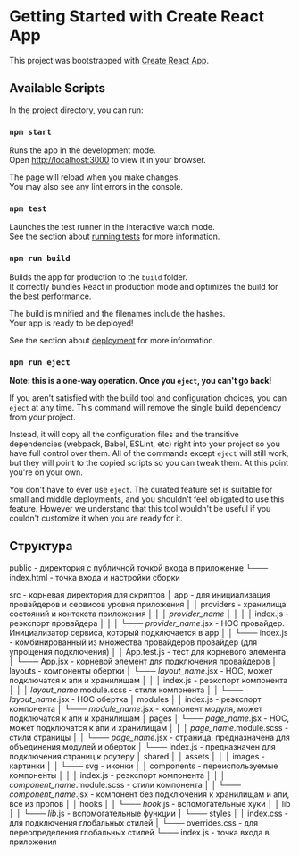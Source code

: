 # Getting Started with Create React App

This project was bootstrapped with [Create React App](https://github.com/facebook/create-react-app).

## Available Scripts

In the project directory, you can run:

### `npm start`

Runs the app in the development mode.\
Open [http://localhost:3000](http://localhost:3000) to view it in your browser.

The page will reload when you make changes.\
You may also see any lint errors in the console.

### `npm test`

Launches the test runner in the interactive watch mode.\
See the section about [running tests](https://facebook.github.io/create-react-app/docs/running-tests) for more information.

### `npm run build`

Builds the app for production to the `build` folder.\
It correctly bundles React in production mode and optimizes the build for the best performance.

The build is minified and the filenames include the hashes.\
Your app is ready to be deployed!

See the section about [deployment](https://facebook.github.io/create-react-app/docs/deployment) for more information.

### `npm run eject`

**Note: this is a one-way operation. Once you `eject`, you can't go back!**

If you aren't satisfied with the build tool and configuration choices, you can `eject` at any time. This command will remove the single build dependency from your project.

Instead, it will copy all the configuration files and the transitive dependencies (webpack, Babel, ESLint, etc) right into your project so you have full control over them. All of the commands except `eject` will still work, but they will point to the copied scripts so you can tweak them. At this point you're on your own.

You don't have to ever use `eject`. The curated feature set is suitable for small and middle deployments, and you shouldn't feel obligated to use this feature. However we understand that this tool wouldn't be useful if you couldn't customize it when you are ready for it.

## Структура

public - директория с публичной точкой входа в приложение
└─── index.html - точка входа и настройки сборки

src - корневая директория для скриптов
│ app - для инициализация провайдеров и сервисов уровня приложения
│ │ providers - хранилища состояний и контекста приложения
│ │ │ _provider_name_
│ │ │ │ index.js - реэкспорт провайдера
│ │ │ └─── _provider_name_.jsx - HOC провайдер. Инициализатор сервиса, который подключается в app
│ │ └─── index.js - комбинированный из множества провайдеров провайдер (для упрощения подключения)
│ │ App.test.js - тест для корневого элемента
│ └─── App.jsx - корневой элемент для подключения провайдеров
│ layouts - компоненты обертки
│ └─── _layout_name_.jsx - HOC, может подключатся к апи и хранилищам
│ │ │ index.js - реэкспорт компонента
│ │ │ _layout_name_.module.scss - стили компонента
│ │ └─── _layout_name_.jsx - HOC обертка
│ modules
│ │ index.js - реэкспорт компонента
│ └─── _module_name_.jsx - компонент модуля, может подключатся к апи и хранилищам
│ pages
│ └─── _page_name_.jsx - HOC, может подключатся к апи и хранилищам
│ │ │ _page_name_.module.scss - стили страницы
│ │ └─── _page_name_.jsx - страница, предназначена для объединения модулей и оберток
│ └─── index.js - предназначен для подключения страниц к роутеру
│ shared
│ │ assets
│ │ │ images - картинки
│ │ └─── svg - иконки
│ │ components - переиспользуемые компоненты
│ │ │ index.js - реэкспорт компонента
│ │ │ _component_name_.module.scss - стили компонента
│ │ └─── _component_name_.jsx - компонент без подключения к хранилищам и апи, все из пропов
│ │ hooks
│ │ └─── _hook_.js - вспомогательные хуки
│ │ lib
│ │ └─── _lib_.js - вспомогательные функции
│ └─── styles
│ │ index.css - для подключения глобальных стилей
│ └─── overrides.css - для переопределения глобальных стилей
└─── index.js - точка входа в приложения

